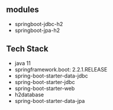 ## modules
- springboot-jdbc-h2
- springboot-jpa-h2

## Tech Stack
- java 11
- springframework.boot: 2.2.1.RELEASE
- spring-boot-starter-data-jdbc
- spring-boot-starter-jdbc
- spring-boot-starter-web
- h2database
- spring-boot-starter-data-jpa
